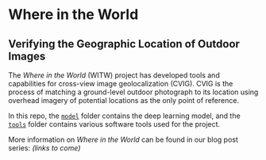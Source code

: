 # Where in the World
## Verifying the Geographic Location of Outdoor Images

The *Where in the World* (WITW) project has developed tools and capabilities for cross-view image geolocalization (CVIG).  CVIG is the process of matching a ground-level outdoor photograph to its location using overhead imagery of potential locations as the only point of reference.

In this repo, the [`model`](model) folder contains the deep learning model, and the [`tools`](tools) folder contains various software tools used for the project.

More information on *Where in the World* can be found in our blog post series: *(links to come)*
